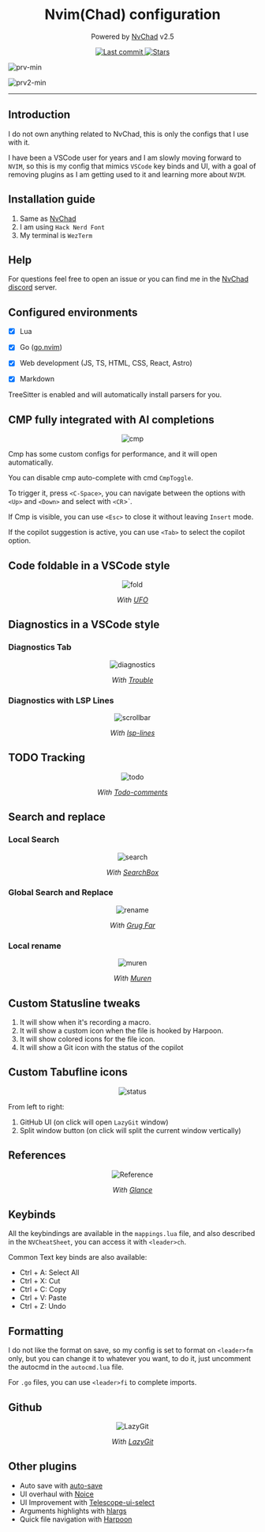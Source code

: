 <h1 align="center">Nvim(Chad) configuration</h1>
<p align="center">Powered by <a href="https://github.com/NvChad/NvChad">NvChad</a> v2.5<p>

<div align="center"><p>
    <a href="https://github.com/BrunoKrugel/dotfiles/pulse">
      <img alt="Last commit" src="https://img.shields.io/github/last-commit/BrunoKrugel/dotfiles?style=for-the-badge&logo=starship&color=8bd5ca&logoColor=D9E0EE&labelColor=302D41"/>
    </a>
    <a href="https://github.com/BrunoKrugel/dotfiles/stargazers">
      <img alt="Stars" src="https://img.shields.io/github/stars/BrunoKrugel/dotfiles?style=for-the-badge&logo=starship&color=c69ff5&logoColor=D9E0EE&labelColor=302D41" />
    </a>
</div>

![prv-min](./img/prv.png)

![prv2-min](./img/prv2.png)

</div>

</h3>
<hr>

## Introduction

I do not own anything related to NvChad, this is only the configs that I use with it.

I have been a VSCode user for years and I am slowly moving forward to `NVIM`, so this is my config that mimics `VSCode` key binds and UI, with a goal of removing plugins as I am getting used to it and learning more about `NVIM`.

## Installation guide

1. Same as [NvChad](https://nvchad.com/docs/quickstart/install)
2. I am using `Hack Nerd Font`
3. My terminal is `WezTerm`

## Help

For questions feel free to open an issue or you can find me in the [NvChad discord](https://discord.com/invite/gADmkJb9Fb) server.

## Configured environments

- [x] Lua
- [x] Go ([go.nvim](https://github.com/ray-x/go.nvim))
- [x] Web development (JS, TS, HTML, CSS, React, Astro)
- [x] Markdown


TreeSitter is enabled and will automatically install parsers for you.

## CMP fully integrated with AI completions

<div align="center">

![cmp](./img/cmp.png)

</div>

Cmp has some custom configs for performance, and it will open automatically.

You can disable cmp auto-complete with cmd `CmpToggle`.

To trigger it, press `<C-Space>`, you can navigate between the options with `<Up>` and `<Down>` and select with `<CR`>`.

If Cmp is visible, you can use `<Esc>` to close it without leaving `Insert` mode.

If the copilot suggestion is active, you can use `<Tab>` to select the copilot option.

## Code foldable in a VSCode style

<div align="center">

![fold](./img/fold.png)

_With [UFO](https://github.com/kevinhwang91/nvim-ufo)_

</div>

## Diagnostics in a VSCode style

### Diagnostics Tab

<div align="center">

![diagnostics](./img/diagnostics.png)

_With [Trouble](https://github.com/folke/trouble.nvim)_

</div>

### Diagnostics with LSP Lines

<div align="center">

![scrollbar](./img/lsp.png)

_With [lsp-lines](https://github.com/ErichDonGubler/lsp_lines.nvim)_

</div>

## TODO Tracking

<div align="center">

![todo](./img/todo.png)

_With [Todo-comments](https://github.com/folke/todo-comments.nvim)_

</div>

## Search and replace

### Local Search

<div align="center">

![search](./img/search.png)

_With [SearchBox](https://github.com/VonHeikemen/searchbox.nvim)_

</div>

### Global Search and Replace

<div align="center">

![rename](./img/replace.png)

_With [Grug Far](https://github.com/MagicDuck/grug-far.nvim)_

</div>

### Local rename

<div align="center">

![muren](./img/muren.png)

_With [Muren](https://github.com/BrunoKrugel/muren.nvim)_

</div>

## Custom Statusline tweaks

1. It will show when it's recording a macro.
2. It will show a custom icon when the file is hooked by Harpoon.
3. It will show colored icons for the file icon.
4. It will show a Git icon with the status of the copilot

## Custom Tabufline icons

<div align="center">

![status](./img/tabufline.png)

</div>

From left to right:

1. GitHub UI (on click will open `LazyGit` window)
2. Split window button (on click will split the current window vertically)

## References

<div align="center">

![Reference](./img/reference.png)

_With [Glance](https://github.com/DNLHC/glance.nvim)_

</div>

## Keybinds
All the keybindings are available in the `mappings.lua` file, and also described in the `NVCheatSheet`, you can access it with `<leader>ch`.

Common Text key binds are also available:

- Ctrl + A: Select All
- Ctrl + X: Cut
- Ctrl + C: Copy
- Ctrl + V: Paste
- Ctrl + Z: Undo

## Formatting

I do not like the format on save, so my config is set to format on `<leader>fm` only, but you can change it to whatever you want, to do it, just uncomment the autocmd in the `autocmd.lua` file.

For `.go` files, you can use `<leader>fi` to complete imports.

## Github

<div align="center">

![LazyGit](./img/lazygit.png)

_With [LazyGit](https://github.com/kdheepak/lazygit.nvim)_

</div>

## Other plugins

- Auto save with [auto-save](https://github.com/Pocco81/auto-save.nvim)
- UI overhaul with [Noice](https://github.com/folke/noice.nvim)
- UI Improvement with [Telescope-ui-select](https://github.com/nvim-telescope/telescope-ui-select.nvim)
- Arguments highlights with [hlargs](https://github.com/m-demare/hlargs.nvim)
- Quick file navigation with [Harpoon](https://github.com/ThePrimeagen/harpoon)

